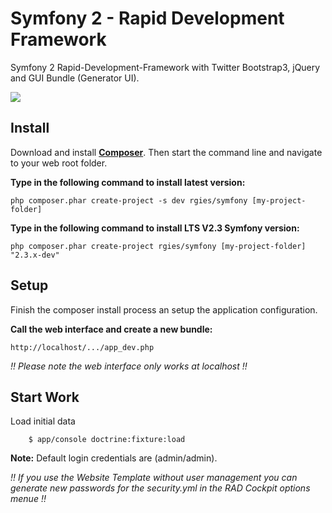 Symfony 2 - Rapid Development Framework
==============================

Symfony 2 Rapid-Development-Framework with Twitter Bootstrap3, jQuery and GUI Bundle (Generator UI).

![](http://www.rgies.de/rad/rapid_development.png)

## Install

Download and install **[Composer](http://getcomposer.org/download)**.
Then start the command line and navigate to your web root folder.

**Type in the following command to install latest version:**

	php composer.phar create-project -s dev rgies/symfony [my-project-folder]

**Type in the following command to install LTS V2.3 Symfony version:**

	php composer.phar create-project rgies/symfony [my-project-folder] "2.3.x-dev"
	
## Setup

Finish the composer install process an setup the application configuration.

**Call the web interface and create a new bundle:**

	http://localhost/.../app_dev.php

*!! Please note the web interface only works at localhost !!*

## Start Work

Load initial data

        $ app/console doctrine:fixture:load
    
**Note:**
Default login credentials are (admin/admin).

*!! If you use the Website Template without user management you can generate new passwords for the security.yml in the RAD Cockpit options menue !!*
